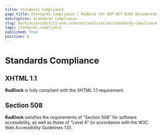 ```yaml
---
title: Standards Compliance
page_title: Standards Compliance | RadDock for ASP.NET AJAX Documentation
description: Standards Compliance
slug: dock/accessibility-and-internationalization/standards-compliance
tags: standards,compliance
published: True
position: 0
---
```


# Standards Compliance



## XHTML 1.1

**RadDock** is fully compliant with the XHTML 1.1 requirement.

## Section 508

**RadDock** satisfies the requirements of "Section 508" for software accessibility, as well as those of "Level A" (in accordance with the W3C Web Accessibility Guidelines 1.0).
